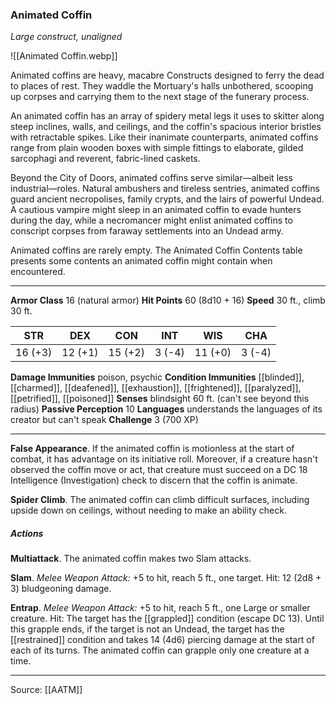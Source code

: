 ### Animated Coffin
_Large construct, unaligned_

![[Animated Coffin.webp]]

Animated coffins are heavy, macabre Constructs designed to ferry the dead to places of rest. They waddle the Mortuary's halls unbothered, scooping up corpses and carrying them to the next stage of the funerary process.

An animated coffin has an array of spidery metal legs it uses to skitter along steep inclines, walls, and ceilings, and the coffin's spacious interior bristles with retractable spikes. Like their inanimate counterparts, animated coffins range from plain wooden boxes with simple fittings to elaborate, gilded sarcophagi and reverent, fabric-lined caskets.

Beyond the City of Doors, animated coffins serve similar—albeit less industrial—roles. Natural ambushers and tireless sentries, animated coffins guard ancient necropolises, family crypts, and the lairs of powerful Undead. A cautious vampire might sleep in an animated coffin to evade hunters during the day, while a necromancer might enlist animated coffins to conscript corpses from faraway settlements into an Undead army.

Animated coffins are rarely empty. The Animated Coffin Contents table presents some contents an animated coffin might contain when encountered.

---

**Armor Class** 16 (natural armor)
**Hit Points** 60 (8d10 + 16)
**Speed** 30 ft., climb 30 ft.

| STR     | DEX     | CON     | INT     | WIS     | CHA     |
|---------|---------|---------|---------|---------|---------|
| 16 (+3) | 12 (+1) | 15 (+2) | 3 (-4) | 11 (+0) | 3 (-4) |

**Damage Immunities** poison, psychic
**Condition Immunities** [[blinded]], [[charmed]], [[deafened]], [[exhaustion]], [[frightened]], [[paralyzed]], [[petrified]], [[poisoned]]
**Senses** blindsight 60 ft. (can't see beyond this radius)
**Passive Perception** 10
**Languages** understands the languages of its creator but can't speak
**Challenge** 3 (700 XP)

---

**False Appearance**. If the animated coffin is motionless at the start of combat, it has advantage on its initiative roll. Moreover, if a creature hasn't observed the coffin move or act, that creature must succeed on a DC 18 Intelligence (Investigation) check to discern that the coffin is animate.

**Spider Climb**. The animated coffin can climb difficult surfaces, including upside down on ceilings, without needing to make an ability check.

##### Actions
**Multiattack**. The animated coffin makes two Slam attacks.

**Slam**. _Melee Weapon Attack:_ +5 to hit, reach 5 ft., one target. Hit: 12 (2d8 + 3) bludgeoning damage.

**Entrap**. _Melee Weapon Attack:_ +5 to hit, reach 5 ft., one Large or smaller creature. Hit: The target has the [[grappled]] condition (escape DC 13). Until this grapple ends, if the target is not an Undead, the target has the [[restrained]] condition and takes 14 (4d6) piercing damage at the start of each of its turns. The animated coffin can grapple only one creature at a time.


---

Source: [[AATM]]
